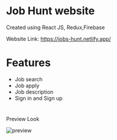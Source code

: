 # Job Hunt website
Created using React JS, Redux,Firebase

Website Link: https://jobs-hunt.netlify.app/

#

# Features
* Job search 
* Job apply 
* Job description
* Sign in and Sign up


#

Preview Look

![preview](https://cdn.dribbble.com/users/7447080/screenshots/15514318/media/ce9b3eb6ab3d6eb1e274b568eda9e666.png)
